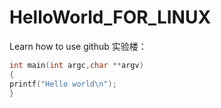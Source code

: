 # HelloWorld_FOR_LINUX
Learn how to use github
实验楼：
```c
int main(int argc,char **argv)
{
printf("Hello world\n");
}
```
